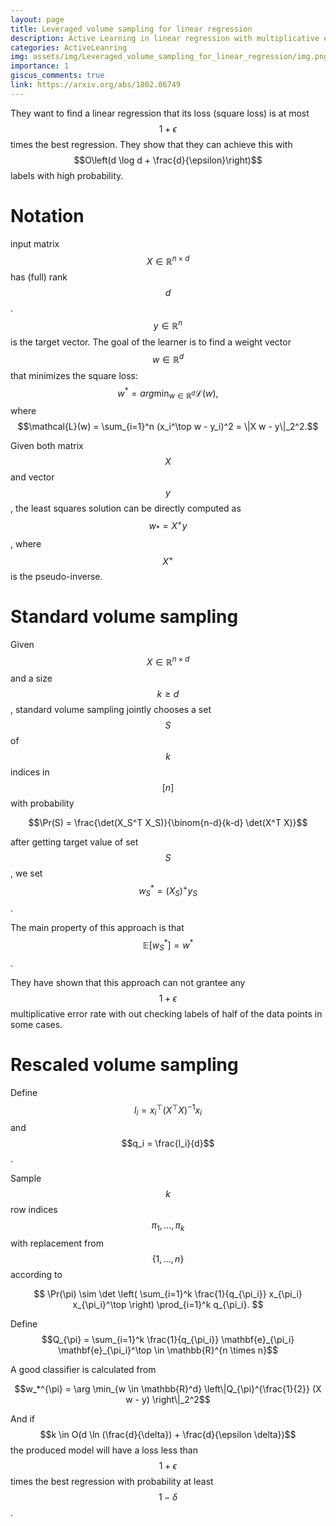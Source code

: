 ```yaml
---
layout: page
title: Leveraged volume sampling for linear regression
description: Active Learning in linear regression with multiplicative error rate bounds
categories: ActiveLeanring
img: assets/img/Leveraged_volume_sampling_for_linear_regression/img.png 
importance: 1
giscus_comments: true
link: https://arxiv.org/abs/1802.06749
---
```


They want to find a linear regression that its loss (square loss) is at most $$1+\epsilon$$ times the best regression.
They show that they can achieve this with 
$$O\left(d \log d + \frac{d}{\epsilon}\right)$$
labels with high probability. 

<h1> Notation </h1>

input matrix $$X \in \mathbb{R}^{n \times d}$$ has (full) rank $$d$$. $$y \in \mathbb{R}^n$$ is the target vector. The goal of the learner is to find a weight vector $$w \in \mathbb{R}^d$$ that minimizes
the square loss:
$$w^* = arg\min_{w \in \mathbb{R}^d} \mathcal{L}(w),$$
where $$\mathcal{L}(w) = \sum_{i=1}^n (x_i^\top w - y_i)^2 = \|X w - y\|_2^2.$$

Given both matrix $$X$$ and vector $$y$$, the least squares solution can be directly computed as $$w_* = X^+ y$$, where $$X^+$$ is the pseudo-inverse. 

<h1> Standard volume sampling </h1>

Given $$X \in \mathbb{R}^{n \times d}$$ and a size $$k \geq d$$, standard volume sampling jointly chooses a set $$S$$ of $$k$$ indices in $$[n]$$ with probability

$$\Pr(S) = \frac{\det(X_S^T X_S)}{\binom{n-d}{k-d} \det(X^T X)}$$

after getting target value of set $$S$$, we set  $$w^*_{S} = (X_S)^+ y_S$$.

The main property of this approach is that
$$
\mathbb{E}[w^*_S] = w^*
$$.

They have shown that this approach can not grantee any $$1+\epsilon$$ multiplicative error rate with out checking labels of half of the data points in some cases. 

<h1> Rescaled volume sampling </h1>

Define  $$l_i = x_i^{\top}(X^{\top}X)^{-1}x_i$$ and  $$q_i = \frac{l_i}{d}$$.

Sample $$k$$ row indices  $$\pi_1, \ldots, \pi_k$$ with replacement from $$\{1, \ldots, n\}$$ according to 

$$
\Pr(\pi) \sim \det \left( \sum_{i=1}^k \frac{1}{q_{\pi_i}} x_{\pi_i} x_{\pi_i}^\top \right) \prod_{i=1}^k q_{\pi_i}.
$$

Define $$Q_{\pi} = \sum_{i=1}^k \frac{1}{q_{\pi_i}} \mathbf{e}_{\pi_i} \mathbf{e}_{\pi_i}^\top \in \mathbb{R}^{n \times n}$$

A good classifier is calculated from

$$w_*^{\pi} = \arg \min_{w \in \mathbb{R}^d}  \left\|Q_{\pi}^{\frac{1}{2}} (X w - y) \right\|_2^2$$

And if $$k \in O(d \ln (\frac{d}{\delta}) + \frac{d}{\epsilon \delta})$$ the produced model will have a loss less than $$1+\epsilon$$ times the best regression with probability at least $$1 - \delta$$.











